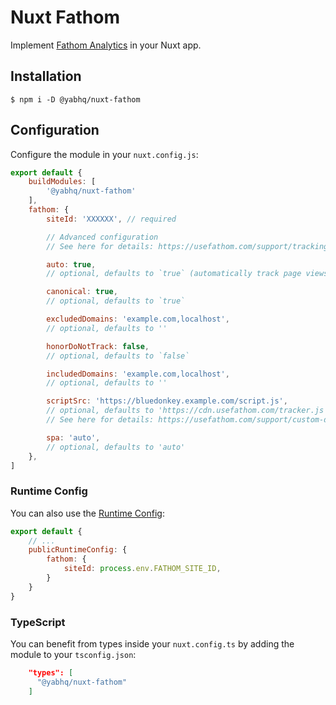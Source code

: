# Nuxt Fathom

Implement [Fathom Analytics](https://usefathom.com/) in your Nuxt app.

## Installation

```
$ npm i -D @yabhq/nuxt-fathom
```

## Configuration

Configure the module in your `nuxt.config.js`:

```JavaScript
export default {
    buildModules: [
        '@yabhq/nuxt-fathom'
    ],
    fathom: {
        siteId: 'XXXXXX', // required

        // Advanced configuration
        // See here for details: https://usefathom.com/support/tracking-advanced

        auto: true,
        // optional, defaults to `true` (automatically track page views)

        canonical: true,
        // optional, defaults to `true`

        excludedDomains: 'example.com,localhost',
        // optional, defaults to ''

        honorDoNotTrack: false,
        // optional, defaults to `false`

        includedDomains: 'example.com,localhost',
        // optional, defaults to ''

        scriptSrc: 'https://bluedonkey.example.com/script.js',
        // optional, defaults to 'https://cdn.usefathom.com/tracker.js'
        // See here for details: https://usefathom.com/support/custom-domains

        spa: 'auto',
        // optional, defaults to 'auto'
    },
]
```

### Runtime Config

You can also use the [Runtime Config](https://nuxtjs.org/guide/runtime-config):

```JavaScript
export default {
    // ...
    publicRuntimeConfig: {
        fathom: {
            siteId: process.env.FATHOM_SITE_ID,
        }
    }
}
```

### TypeScript

You can benefit from types inside your `nuxt.config.ts` by adding the module to your
`tsconfig.json`:

```json
    "types": [
      "@yabhq/nuxt-fathom"
    ]
```
